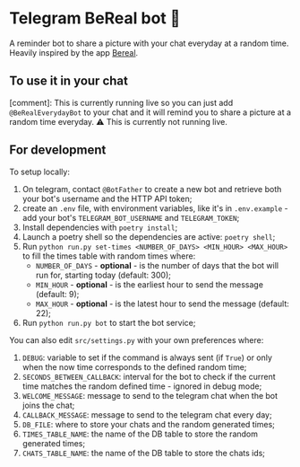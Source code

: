 
# Telegram BeReal bot :robot:

A reminder bot to share a picture with your chat everyday at a random time. Heavily inspired by the app [Bereal](https://bere.al/en).

## To use it in your chat


[comment]: This is currently running live so you can just add `@BeRealEverydayBot` to your chat and it will remind you to share a picture at a random time everyday.
:warning: This is currently not running live.


## For development

To setup locally:

1. On telegram, contact `@BotFather` to create a new bot and retrieve both your bot's username and the HTTP API token;
2. create an `.env` file, with environment variables, like it's in `.env.example` - add your bot's `TELEGRAM_BOT_USERNAME` and `TELEGRAM_TOKEN`;
3. Install dependencies with `poetry install`;
4. Launch a poetry shell so the dependencies are active: `poetry shell`;
5. Run `python run.py set-times <NUMBER_OF_DAYS> <MIN_HOUR> <MAX_HOUR>` to fill the times table with random times where:
   - `NUMBER_OF_DAYS` - **optional** - is the number of days that the bot will run for, starting today (default: 300);
   - `MIN_HOUR` - **optional** - is the earliest hour to send the message (default: 9);
   -  `MAX_HOUR` - **optional** - is the latest hour to send the message (default: 22);
6. Run `python run.py bot` to start the bot service;

You can also edit `src/settings.py` with your own preferences where:
1. `DEBUG`: variable to set if the command is always sent (if `True`) or only when the now time corresponds to the defined random time;
2. `SECONDS_BETWEEN_CALLBACK`: interval for the bot to check if the current time matches the random defined time - ignored in debug mode;
3. `WELCOME_MESSAGE`: message to send to the telegram chat when the bot joins the chat;
4. `CALLBACK_MESSAGE`: message to send to the telegram chat every day;
5. `DB_FILE`: where to store your chats and the random generated times;
6. `TIMES_TABLE_NAME`: the name of the DB table to store the random generated times;
7. `CHATS_TABLE_NAME`: the name of the DB table to store the chats ids;


